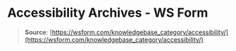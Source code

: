 # Accessibility Archives - WS Form

> **Source**: [https://wsform.com/knowledgebase_category/accessibility/](https://wsform.com/knowledgebase_category/accessibility/)
